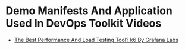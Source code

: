 # Demo Manifests And Application Used In DevOps Toolkit Videos

* [The Best Performance And Load Testing Tool? k6 By Grafana Labs](https://youtu.be/5OgQuVAR14I)
